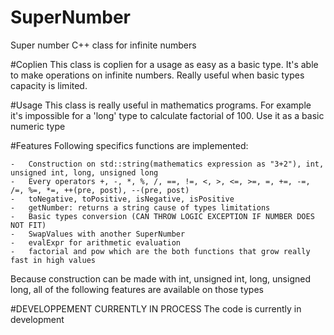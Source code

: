 # SuperNumber
Super number C++ class for infinite numbers

#Coplien
This class is coplien for a usage as easy as a basic type.
It's able to make operations on infinite numbers. Really useful when basic types capacity is limited.

#Usage
This class is really useful in mathematics programs.
For example it's impossible for a 'long' type to calculate factorial of 100.
Use it as a basic numeric type

#Features
Following specifics functions are implemented:

    -   Construction on std::string(mathematics expression as "3+2"), int, unsigned int, long, unsigned long
    -   Every operators +, -, *, %, /, ==, !=, <, >, <=, >=, =, +=, -=, /=, %=, *=, ++(pre, post), --(pre, post)
    -   toNegative, toPositive, isNegative, isPositive
    -   getNumber: returns a string cause of types limitations
    -   Basic types conversion (CAN THROW LOGIC EXCEPTION IF NUMBER DOES NOT FIT)
    -   SwapValues with another SuperNumber
    -   evalExpr for arithmetic evaluation
    -   factorial and pow which are the both functions that grow really fast in high values

Because construction can be made with int, unsigned int, long, unsigned long, all of the following features are available on those types

#DEVELOPPEMENT CURRENTLY IN PROCESS
The code is currently in development
